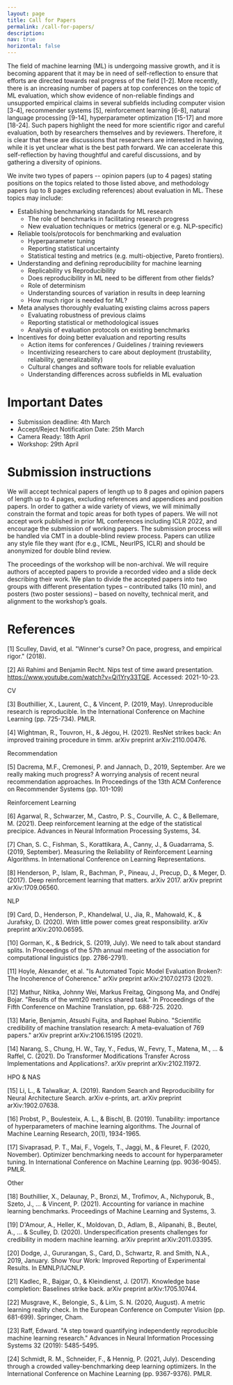```yaml
---
layout: page
title: Call for Papers
permalink: /call-for-papers/
description:
nav: true
horizontal: false
---
```


The field of machine learning (ML) is undergoing massive growth, and it is becoming apparent that it may be in need of self-reflection to ensure that efforts are directed towards real progress of the field [1-2]. More recently, there is an increasing number of papers at top conferences on the topic of ML evaluation, which show evidence of non-reliable findings and unsupported empirical claims in several subfields including computer vision [3-4], recommender systems [5], reinforcement learning [6-8], natural language processing [9-14], hyperparameter optimization [15-17] and more [18-24]. Such papers highlight the need for more scientific rigor and careful evaluation, both by researchers themselves and by reviewers. Therefore, it is clear that these are discussions that researchers are interested in having, while it is yet unclear what is the best path forward. We can accelerate this self-reflection by having thoughtful and careful discussions, and by gathering a diversity of opinions. 

We invite two types of papers -- opinion papers (up to 4 pages) stating positions on the topics
related to those listed above, and methodology papers (up to 8 pages excluding references) about
evaluation in ML. These topics may include: 

- Establishing benchmarking standards for ML research
  - The role of benchmarks in facilitating research progress
  - New evaluation techniques or metrics (general or e.g. NLP-specific)
- Reliable tools/protocols for benchmarking and evaluation
  - Hyperparameter tuning
  - Reporting statistical uncertainty 
  - Statistical testing and metrics (e.g. multi-objective, Pareto frontiers).
- Understanding and defining reproducibility for machine learning
  - Replicability vs Reproducibility
  - Does reproducibility in ML need to be different from other fields?
  - Role of determinism
  - Understanding sources of variation in results in deep learning
  - How much rigor is needed for ML? 
- Meta analyses thoroughly evaluating existing claims across papers
  - Evaluating robustness of previous claims 
  - Reporting statistical or methodological issues 
  - Analysis of evaluation protocols on existing benchmarks
- Incentives for doing better evaluation and reporting results
  - Action items for conferences / Guidelines / training reviewers 
  - Incentivizing researchers to care about deployment (trustability, reliability, generalizability)
  - Cultural changes and software tools for reliable evaluation
  - Understanding differences across subfields in ML evaluation

# Important Dates

- Submission deadline: 4th March
- Accept/Reject Notification Date: 25th March
- Camera Ready: 18th April
- Workshop: 29th April

# Submission instructions

We will accept technical papers of length up to 8 pages and opinion papers of length up to 4 pages,
excluding references and appendices and position papers. In order to gather a wide variety of views,
we will minimally constrain the format and topic areas for both types of papers. We will not accept
work published in prior ML conferences including ICLR 2022, and encourage the submission of working
papers. The submission process will be handled via CMT in a double-blind review process. Papers can
utilize any style file they want (for e.g., ICML, NeurIPS, ICLR) and should be anonymized for double
blind review.

The proceedings of the workshop will be non-archival. We will require authors of accepted papers to
provide a recorded video and a slide deck describing their work. We plan to divide the accepted
papers into two groups with different presentation types – contributed talks (10 min), and posters
(two poster sessions) – based on novelty, technical merit, and alignment to the workshop’s goals.

# References

[1] Sculley, David, et al. "Winner's curse? On pace, progress, and empirical rigor." (2018).

[2] Ali Rahimi and Benjamin Recht. Nips test of time award presentation. https://www.youtube.com/watch?v=Qi1Yry33TQE. Accessed: 2021-10-23.

CV

[3] Bouthillier, X., Laurent, C., & Vincent, P. (2019, May). Unreproducible research is reproducible. In the International Conference on Machine Learning (pp. 725-734). PMLR.

[4] Wightman, R., Touvron, H., & Jégou, H. (2021). ResNet strikes back: An improved training procedure in timm. arXiv preprint arXiv:2110.00476.

Recommendation

[5] Dacrema, M.F., Cremonesi, P. and Jannach, D., 2019, September. Are we really making much progress? A worrying analysis of recent neural recommendation approaches. In Proceedings of the 13th ACM Conference on Recommender Systems (pp. 101-109)

Reinforcement Learning 

[6] Agarwal, R., Schwarzer, M., Castro, P. S., Courville, A. C., & Bellemare, M. (2021). Deep reinforcement learning at the edge of the statistical precipice. Advances in Neural Information Processing Systems, 34.

[7] Chan, S. C., Fishman, S., Korattikara, A., Canny, J., & Guadarrama, S. (2019, September). Measuring the Reliability of Reinforcement Learning Algorithms. In International Conference on Learning Representations.

[8] Henderson, P., Islam, R., Bachman, P., Pineau, J., Precup, D., & Meger, D. (2017). Deep reinforcement learning that matters. arXiv 2017. arXiv preprint arXiv:1709.06560.

NLP

[9] Card, D., Henderson, P., Khandelwal, U., Jia, R., Mahowald, K., & Jurafsky, D. (2020). With little power comes great responsibility. arXiv preprint arXiv:2010.06595.

[10] Gorman, K., & Bedrick, S. (2019, July). We need to talk about standard splits. In Proceedings of the 57th annual meeting of the association for computational linguistics (pp. 2786-2791).

[11] Hoyle, Alexander, et al. "Is Automated Topic Model Evaluation Broken?: The Incoherence of Coherence." arXiv preprint arXiv:2107.02173 (2021).

[12] Mathur, Nitika, Johnny Wei, Markus Freitag, Qingsong Ma, and Ondřej Bojar. "Results of the wmt20 metrics shared task." In Proceedings of the Fifth Conference on Machine Translation, pp. 688-725. 2020.

[13] Marie, Benjamin, Atsushi Fujita, and Raphael Rubino. "Scientific credibility of machine translation research: A meta-evaluation of 769 papers." arXiv preprint arXiv:2106.15195 (2021).

[14] Narang, S., Chung, H. W., Tay, Y., Fedus, W., Fevry, T., Matena, M., ... & Raffel, C. (2021). Do Transformer Modifications Transfer Across Implementations and Applications?. arXiv preprint arXiv:2102.11972.

HPO & NAS

[15] Li, L., & Talwalkar, A. (2019). Random Search and Reproducibility for Neural Architecture Search. arXiv e-prints, art. arXiv preprint arXiv:1902.07638.

[16] Probst, P., Boulesteix, A. L., & Bischl, B. (2019). Tunability: importance of hyperparameters of machine learning algorithms. The Journal of Machine Learning Research, 20(1), 1934-1965.

[17] Sivaprasad, P. T., Mai, F., Vogels, T., Jaggi, M., & Fleuret, F. (2020, November). Optimizer benchmarking needs to account for hyperparameter tuning. In International Conference on Machine Learning (pp. 9036-9045). PMLR.

Other

[18] Bouthillier, X., Delaunay, P., Bronzi, M., Trofimov, A., Nichyporuk, B., Szeto, J., ... & Vincent, P. (2021). Accounting for variance in machine learning benchmarks. Proceedings of Machine Learning and Systems, 3.

[19] D'Amour, A., Heller, K., Moldovan, D., Adlam, B., Alipanahi, B., Beutel, A., ... & Sculley, D. (2020). Underspecification presents challenges for credibility in modern machine learning. arXiv preprint arXiv:2011.03395.

[20] Dodge, J., Gururangan, S., Card, D., Schwartz, R. and Smith, N.A., 2019, January. Show Your Work: Improved Reporting of Experimental Results. In EMNLP/IJCNLP.

[21] Kadlec, R., Bajgar, O., & Kleindienst, J. (2017). Knowledge base completion: Baselines strike back. arXiv preprint arXiv:1705.10744.

[22] Musgrave, K., Belongie, S., & Lim, S. N. (2020, August). A metric learning reality check. In the European Conference on Computer Vision (pp. 681-699). Springer, Cham.

[23] Raff, Edward. "A step toward quantifying independently reproducible machine learning research." Advances in Neural Information Processing Systems 32 (2019): 5485-5495.

[24] Schmidt, R. M., Schneider, F., & Hennig, P. (2021, July). Descending through a crowded valley-benchmarking deep learning optimizers. In the International Conference on Machine Learning (pp. 9367-9376). PMLR.
